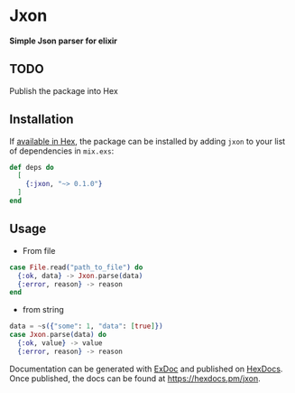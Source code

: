 # Jxon

**Simple Json parser for elixir**

## TODO
Publish the package into Hex

## Installation

If [available in Hex](https://hex.pm/docs/publish), the package can be installed
by adding `jxon` to your list of dependencies in `mix.exs`:

```elixir
def deps do
  [
    {:jxon, "~> 0.1.0"}
  ]
end
```

## Usage
- From file
```elixir
case File.read("path_to_file") do
  {:ok, data} -> Jxon.parse(data)
  {:error, reason} -> reason
end
```

- from string
```elixir
data = ~s({"some": 1, "data": [true]})
case Jxon.parse(data) do
  {:ok, value} -> value
  {:error, reason} -> reason
```

Documentation can be generated with [ExDoc](https://github.com/elixir-lang/ex_doc)
and published on [HexDocs](https://hexdocs.pm). Once published, the docs can
be found at <https://hexdocs.pm/jxon>.
